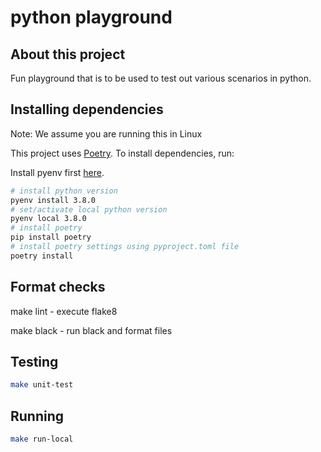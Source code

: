 # python playground

## About this project

Fun playground that is to be used to test out various scenarios in python.

## Installing dependencies

Note: We assume you are running this in Linux

This project uses [Poetry](https://python-poetry.org/docs/). To install dependencies, run:

Install pyenv first [here](https://github.com/pyenv/pyenv-installer).

```sh
# install python version
pyenv install 3.8.0
# set/activate local python version
pyenv local 3.8.0
# install poetry
pip install poetry
# install poetry settings using pyproject.toml file
poetry install
```

## Format checks

make lint - execute flake8

make black - run black and format files

## Testing

```sh
make unit-test
```

## Running

```sh
make run-local
```